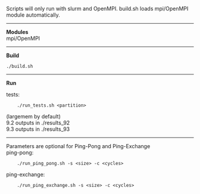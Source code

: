 Scripts will only run with slurm and OpenMPI. build.sh loads mpi/OpenMPI module
automatically.

***
**Modules**<br/>
mpi/OpenMPI

***

**Build**<br/>
    
    ./build.sh

***

**Run**<br/>


tests:<br/>

        ./run_tests.sh <partition> 
(largemem by default)<br/>
9.2 outputs in ./results_92<br/>
9.3 outputs in ./results_93<br/>

***

Parameters are optional for Ping-Pong and Ping-Exchange<br/>
ping-pong:<br/>

        ./run_ping_pong.sh -s <size> -c <cycles>
ping-exchange:<br/>

        ./run_ping_exchange.sh -s <size> -c <cycles>


<!-- This is commented --> 
<!--
TODO:
maybe run tests program 5 times instead of doing for loop in test
Powerpoint
PDF
Why spikes at beginning sometimes
Why spike at 2<sup>17</sup> message size?

Questions:
"Führen sie ihre Messungen fünf mal durch" - 5 MPI_Init-MPI_Finalize?
-->
